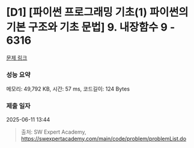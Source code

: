 # [D1] [파이썬 프로그래밍 기초(1) 파이썬의 기본 구조와 기초 문법] 9. 내장함수 9 - 6316 

[문제 링크](https://swexpertacademy.com/main/code/problem/problemDetail.do?contestProbId=AWcWGQF65YMDFAU4) 

### 성능 요약

메모리: 49,792 KB, 시간: 57 ms, 코드길이: 124 Bytes

### 제출 일자

2025-06-11 13:44



> 출처: SW Expert Academy, https://swexpertacademy.com/main/code/problem/problemList.do